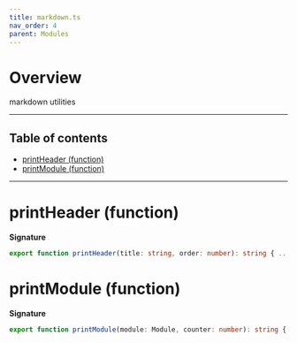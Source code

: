 ```yaml
---
title: markdown.ts
nav_order: 4
parent: Modules
---
```


# Overview

markdown utilities

---

<h2 class="text-delta">Table of contents</h2>

- [printHeader (function)](#printheader-function)
- [printModule (function)](#printmodule-function)

---

# printHeader (function)

**Signature**

```ts
export function printHeader(title: string, order: number): string { ... }
```

# printModule (function)

**Signature**

```ts
export function printModule(module: Module, counter: number): string { ... }
```
